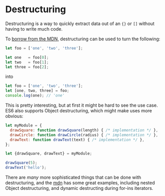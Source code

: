# Destructuring

Destructuring is a way to quickly extract data out of an `{}` or `[]` without
having to write much code.

To [borrow from the MDN][mdnDest], destructuring can be used to turn the
following:
 
```js
let foo = ['one', 'two', 'three'];

let one   = foo[0];
let two   = foo[1];
let three = foo[2];
```

into

```js
let foo = ['one', 'two', 'three'];
let [one, two, three] = foo;
console.log(one); // 'one'
```

This is pretty interesting, but at first it might be hard to see the use case.
ES6 also supports Object destructuring, which might make uses more obvious:

```js
let myModule = {
  drawSquare: function drawSquare(length) { /* implementation */ },
  drawCircle: function drawCircle(radius) { /* implementation */ },
  drawText: function drawText(text) { /* implementation */ },
};

let {drawSquare, drawText} = myModule;

drawSquare(5);
drawText('hello');
```

There are _many_ more sophisticated things that can be done with destructuring,
and the [mdn][mdnDest] has some great examples, including nested Object
destructuring, and dynamic destructing during for-ins iterators.

[mdnDest]:https://developer.mozilla.org/en/docs/Web/JavaScript/Reference/Operators/Destructuring_assignment "MDN Destructuring" 